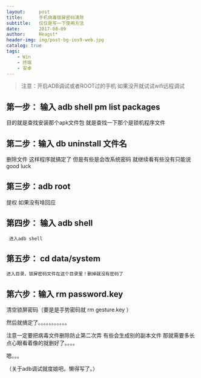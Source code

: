 ```yaml
---
layout:     post
title:      手机病毒锁屏密码清除
subtitle:   仅仅是写一下使用方法
date:       2017-08-09
author:     Heagst*
header-img: img/post-bg-ios9-web.jpg
catalog: true
tags:
    - Win
    - 终端
    - 安卓
---
```


> 注意：开启ADB调试或者ROOT过的手机 如果没开就试试wifi远程调试

## 第一步： 输入 adb shell pm list packages

目的就是查找安装那个apk文件包 就是查找一下那个是锁机程序文件

## 第二步：输入 db uninstall 文件名

删除文件 这样程序就搞定了 但是有些是会改系统密码 就继续看有些没有只能说good luck

## 第三步：adb root

  提权 如果没有啥回应

## 第四步： 输入 adb shell

     进入adb shell

## 第五步： cd data/system

    进入目录，锁屏密码文件在这个目录里！删掉就没有密码了
## 第六步：输入 rm password.key

清空锁屏密码（要是是手势密码就 rm gesture.key ）

然后就搞定了。。。。。。。。。。。

注意一定要把病毒文件删除防止第二次弄 有些会生成别的副本文件 那就需要多长点心眼看着像的就删好了。。。。

嗯。。。

（关于adb调试就度娘吧。懒得写了。）
